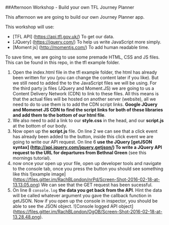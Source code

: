##Afternoon Workshop - Build your own TFL Journey Planner

This afternoon we are going to build our own Journey Planner app.

This workshop will use:
- [TFL API] (https://api.tfl.gov.uk/) To get our data.
- [JQuery] (https://jquery.com/) To help us write JavaScript more simply.
- [Moment js] (http://momentjs.com/) To add human readable time.

To save time, we are going to use some premade HTML, CSS and JS files. This can be found in this repo, in the tfl example folder.

1. Open the index.html file in the tfl example folder, the html has already been written for you (you can change the content later if you like). But we still need to added the to the JavaScript files we will be using. For the third party js files (JQuery and Moment.JS) we are going to us a Content Delivery Network (CDN) to link to these files. All this means is that the actual files will be hosted on another server (website), all we need to do to use them is to add the CDN script links. **Google JQuery and Momenet JS CDN to find the script links for both of these libraries and add them to the bottom of our html file**.
2. We also need to add a link to our **style.css** in the head, and our **script.js** at the bottom of our body.
3. Now open up the **script.js** file. On line 2 we can see that a click event has already been added to the button, inside this click event we are going to write our API request. On line 6 **use the JQuery [getJSON syntax] (http://api.jquery.com/jquery.getjson/) To write a JQuery API request to the URL for departures from Bethnal Green** (see this mornings tutorial). 
4. now once your open up your file, open up developer tools and navigate to the console tab, once you press the button you should see something like this ![example image] (https://files.gitter.im/RachBLondon/nrPd/Screen-Shot-2016-02-18-at-13.13.05.png) We can see that the GET request has been sucessful.
5. On line 8 `console.log` **the data you get back from the API**. Hint the data will be called whatever argument you gave the callback function in getJSON. Now if you open up the console in inspector, you should be able to see the JSON object. ![Console logged API object] (https://files.gitter.im/RachBLondon/OgOB/Screen-Shot-2016-02-18-at-13.28.48.png).
